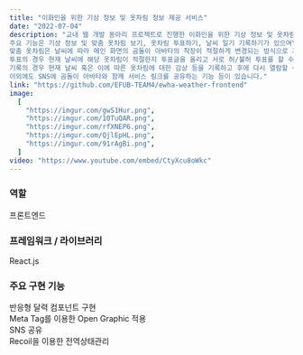 ```yaml
---
title: "이화인을 위한 기상 정보 및 옷차림 정보 제공 서비스"
date: "2022-07-04"
description: "교내 웹 개발 동아리 프로젝트로 진행한 이화인을 위한 기상 정보 및 옷차림 정보 제공 서비스 프로젝트(이상청 프로젝트)는 교내에 국한된 주변 지역 날씨 및 해당 날씨에 적절한 옷차림 정보를 제공하는 것을 목표로 진행하였습니다. 이상청 서비스는 반응형으로 제작되어 웹과 모바일, 그리고 태블릿 화면에 따라 적절하게 구성된 화면을 볼 수 있도록 제작하였습니다.\n
주요 기능은 기상 정보 및 맞춤 옷차림 보기, 옷차림 투표하기, 날씨 일기 기록하기가 있으며\n
맞춤 옷차림은 날씨에 따라 메인 화면의 곰돌이 아바타의 착장이 적절하게 변경되는 방식으로 제공하며\n
투표의 경우 현재 날씨에 해당 옷차림이 적절한지 투표글을 올리고 서로 허/불허 투표를 할 수 있고,\n
기록의 경우 현재 날씨 혹은 이에 따른 옷차림에 대한 감상 등을 기록하고 후에 다시 열람할 수 있습니다.\n 
이외에도 SNS에 곰돌이 아바타와 함께 서비스 링크를 공유하는 기능 등이 있습니다."
link: "https://github.com/EFUB-TEAM4/ewha-weather-frontend"
image:
  [
    "https://imgur.com/gwS1Hur.png",
    "https://imgur.com/10TuQAR.png",
    "https://imgur.com/rfXNEP6.png",
    "https://imgur.com/QjlEpHL.png",
    "https://imgur.com/91rAgBi.png",
  ]
video: "https://www.youtube.com/embed/CtyXcu8oWkc"
---
```


### **역할**

프론트엔드

### **프레임워크 / 라이브러리**

React.js

### **주요 구현 기능**

반응형 달력 컴포넌트 구현  
Meta Tag를 이용한 Open Graphic 적용  
SNS 공유  
Recoil을 이용한 전역상태관리
